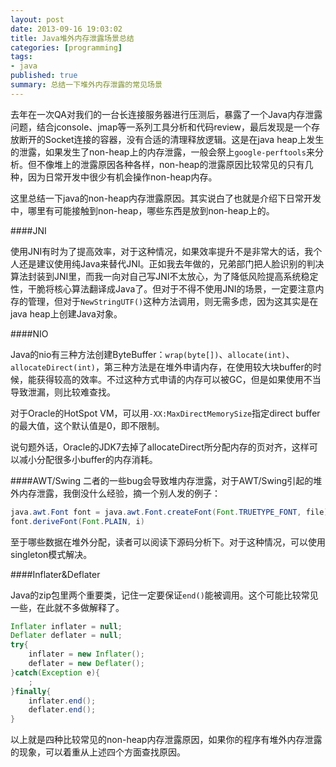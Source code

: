 ```yaml
---
layout: post
date: 2013-09-16 19:03:02
title: Java堆外内存泄露场景总结
categories: [programming]
tags:
- java
published: true
summary: 总结一下堆外内存泄露的常见场景
---
```


去年在一次QA对我们的一台长连接服务器进行压测后，暴露了一个Java内存泄露问题，结合jconsole、jmap等一系列工具分析和代码review，最后发现是一个存放断开的Socket连接的容器，没有合适的清理释放逻辑。这是在java heap上发生的泄露，如果发生了non-heap上的内存泄露，一般会祭上`google-perftools`来分析。但不像堆上的泄露原因各种各样，non-heap的泄露原因比较常见的只有几种，因为日常开发中很少有机会操作non-heap内存。

这里总结一下java的non-heap内存泄露原因。其实说白了也就是介绍下日常开发中，哪里有可能接触到non-heap，哪些东西是放到non-heap上的。

####JNI

使用JNI有时为了提高效率，对于这种情况，如果效率提升不是非常大的话，我个人还是建议使用纯Java来替代JNI。正如我去年做的，兄弟部门把人脸识别的判决算法封装到JNI里，而我一向对自己写JNI不太放心，为了降低风险提高系统稳定性，干脆将核心算法翻译成Java了。但对于不得不使用JNI的场景，一定要注意内存的管理，但对于`NewStringUTF()`这种方法调用，则无需多虑，因为这其实是在java heap上创建Java对象。

####NIO

Java的nio有三种方法创建ByteBuffer：`wrap(byte[])`、`allocate(int)`、`allocateDirect(int)`，第三种方法是在堆外申请内存，在使用较大块buffer的时候，能获得较高的效率。不过这种方式申请的内存可以被GC，但是如果使用不当导致泄漏，则比较难查找。

对于Oracle的HotSpot VM，可以用`-XX:MaxDirectMemorySize`指定direct buffer的最大值，这个默认值是0，即不限制。

说句题外话，Oracle的JDK7去掉了allocateDirect所分配内存的页对齐，这样可以减小分配很多小buffer的内存消耗。


####AWT/Swing
二者的一些bug会导致堆内存泄露，对于AWT/Swing引起的堆外内存泄露，我倒没什么经验，摘一个别人发的例子：

```java
java.awt.Font font = java.awt.Font.createFont(Font.TRUETYPE_FONT, file);
font.deriveFont(Font.PLAIN, i)
```

至于哪些数据在堆外分配，读者可以阅读下源码分析下。对于这种情况，可以使用singleton模式解决。


####Inflater&Deflater

Java的zip包里两个重要类，记住一定要保证`end()`能被调用。这个可能比较常见一些，在此就不多做解释了。

```java
Inflater inflater = null;
Deflater deflater = null;
try{
	inflater = new Inflater();
   	deflater = new Deflater();
}catch(Exception e){
    ;
}finally{
    inflater.end();
	deflater.end();
}
```

以上就是四种比较常见的non-heap内存泄露原因，如果你的程序有堆外内存泄露的现象，可以着重从上述四个方面查找原因。

